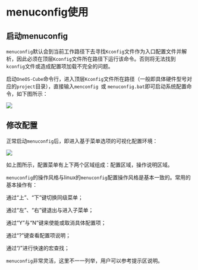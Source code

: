 # menuconfig使用

## 启动menuconfig

`menuconfig`默认会到当前工作路径下去寻找`Kconfig`文件作为入口配置文件并解析，因此必须在顶层`Kconfig`文件所在路径下运行该命令。否则将无法找到`kconfig`文件或造成配置项加载不完全的问题。

启动`OneOS-Cube`命令行，进入顶层`Kconfig`文件所在路径（一般即具体硬件型号对应的`project`目录），直接输入`menconfig `或 `menuconfig.bat`即可启动系统配置命令，如下图所示：

![](/images/start-menuconfig.png)


## 修改配置

正常启动`menuconfig`后，即进入基于菜单选项的可视化配置环境：

![](/images/menu说明.png)

如上图所示，配置菜单有上下两个区域组成：配置区域，操作说明区域。

`menuconfig`的操作风格与linux的`menuconfig`配置操作风格是基本一致的。常用的基本操作有：

通过“上”、“下”键切换同级菜单；

通过“左”、“右”键退出与进入子菜单；

通过“Y”与“N”键来使能或取消具体配置项；

通过“?”键查看配置项说明；

通过“/”进行快速的宏查找；

`menuconfig`非常灵活，这里不一一列举，用户可以参考提示区说明。

